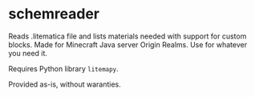 # schemreader
Reads .litematica file and lists materials needed with support for custom blocks.
Made for Minecraft Java server Origin Realms. Use for whatever you need it.

Requires Python library `litemapy`.

Provided as-is, without waranties.
